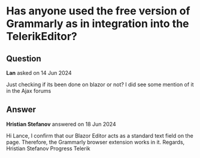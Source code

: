 # Has anyone used the free version of Grammarly as in integration into the TelerikEditor?

## Question

**Lan** asked on 14 Jun 2024

Just checking if its been done on blazor or not? I did see some mention of it in the Ajax forums

## Answer

**Hristian Stefanov** answered on 18 Jun 2024

Hi Lance, I confirm that our Blazor Editor acts as a standard text field on the page. Therefore, the Grammarly browser extension works in it. Regards, Hristian Stefanov Progress Telerik
